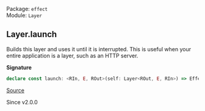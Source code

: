 Package: `effect`<br />
Module: `Layer`<br />

## Layer.launch

Builds this layer and uses it until it is interrupted. This is useful when
your entire application is a layer, such as an HTTP server.

**Signature**

```ts
declare const launch: <RIn, E, ROut>(self: Layer<ROut, E, RIn>) => Effect.Effect<never, E, RIn>
```

[Source](https://github.com/Effect-TS/effect/tree/main/packages/effect/src/Layer.ts#L419)

Since v2.0.0